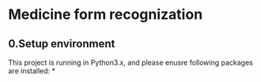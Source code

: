 Medicine form recognization
===
0.Setup environment
---
This project is running in Python3.x, and please enusre following packages are installed:
* 
